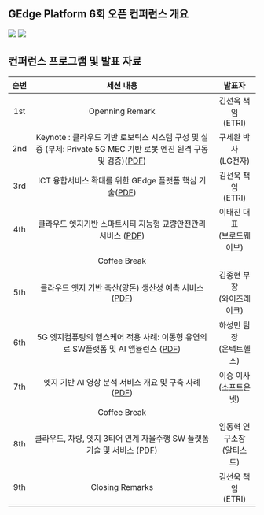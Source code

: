 ﻿## GEdge Platform 6회 오픈 컨퍼런스 개요
<p align="left">
  <img src="https://github.com/gedge-platform/docs/blob/main/conference/6th/images/6th_conference1.jpg">
  <img src="https://github.com/gedge-platform/docs/blob/main/conference/6th/images/6th_conference2.jpg">
</p>

## 컨퍼런스 프로그램 및 발표 자료
| 순번 | 세션 내용 | 발표자 |
|:---------------------------------: | :---------------------------------: | :---------------------------------: |
|  1st  | Openning Remark | 김선욱 책임<BR>(ETRI) |
|  2nd  | Keynote : 클라우드 기반 로보틱스 시스템 구성 및 실증 (부제: Private 5G MEC 기반 로봇 엔진 원격 구동 및 검증)([PDF](https://github.com/gedge-platform/docs/blob/main/conference/6h/presentation/01.클라우드_기반_로보틱스_시스템_구성실증.pdf)) | 구세완 박사<BR>(LG전자) |
|  3rd  | ICT 융합서비스 확대를 위한 GEdge 플랫폼 핵심 기술([PDF](https://github.com/gedge-platform/docs/blob/main/conference/6h/presentation/02.ICT_융합서비스_확대를_위한_GEdge_플랫폼_핵심_기술.pdf)) | 김선욱 책임<BR>(ETRI) |
|  4th  | 클라우드 엣지기반 스마트시티 지능형 교량안전관리 서비스 ([PDF](https://github.com/gedge-platform/docs/blob/main/conference/6h/presentation/03.클라우드_엣지기반_스마트시티_지능형_교량안전_관리서비스.pdf)) | 이태진 대표<BR>(브로드웨이브) |
|       |Coffee Break  
|  5th  | 클라우드 엣지 기반 축산(양돈) 생산성 예측 서비스 ([PDF](https://github.com/gedge-platform/docs/blob/main/conference/6h/presentation/04.클라우드+엣지+기반+축산(양돈)+생산성+예측+서비스_와이즈레이크_공개용.pdf)) | 김종현 부장<BR>(와이즈레이크) |
|  6th  | 5G 엣지컴퓨팅의 헬스케어 적용 사례: 이동형 유연의료 SW플랫폼 및 AI 앰뷸런스 ([PDF](https://github.com/gedge-platform/docs/blob/main/conference/6h/presentation/05.엣지컴퓨팅의_헬스케어_적용사례.pdf)) | 하성민 팀장<BR>(온택트헬스) |
|  7th  | 엣지 기반 AI 영상 분석 서비스 개요 및 구축 사례 ([PDF](https://github.com/gedge-platform/docs/blob/main/conference/6h/presentation/06.엣지기반AI영상분석서비스개요및구축사례.pdf)) | 이승 이사<BR>(소프트온넷) |
|       | Coffee Break
|  8th  | 클라우드, 차량, 엣지 3티어 연계 자율주행 SW 플랫폼 기술 및 서비스 ([PDF](https://github.com/gedge-platform/docs/blob/main/conference/6h/presentation/07.클라우드_차량_엣지_3티어_연계_자율주행_SW_플랫폼_기술서비스.pdf)) | 임동혁 연구소장<BR>(알티스트) |
|  9th  | Closing Remarks | 김선욱 책임<BR>(ETRI) |
<BR>
